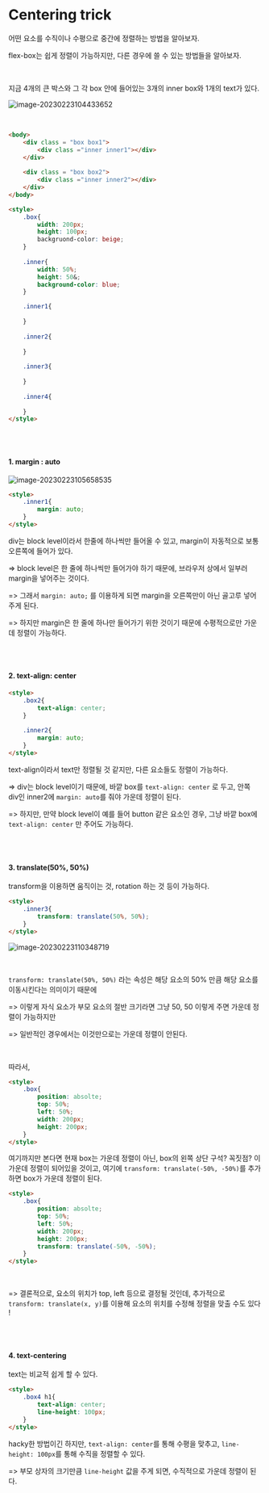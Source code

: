 # Centering trick

어떤 요소를 수직이나 수평으로 중간에 정렬하는 방법을 알아보자. 

flex-box는 쉽게 정렬이 가능하지만, 다른 경우에 쓸 수 있는 방법들을 알아보자.

<br>

지금 4개의 큰 박스와 그 각 box 안에 들어있는 3개의 inner box와 1개의 text가 있다. 

![image-20230223104433652](C:\Users\alsd2\AppData\Roaming\Typora\typora-user-images\image-20230223104433652.png)

<br>

```html
<body>
    <div class = "box box1">
        <div class ="inner inner1"></div>
    </div>
    
    <div class = "box box2">
        <div class ="inner inner2"></div>
    </div>
</body>
```

```html
<style>
    .box{
        width: 200px;
        height: 100px;
        backgruond-color: beige;
    }
    
    .inner{
        width: 50%;
        height: 50&;
        background-color: blue;
    }

    .inner1{
        
    }
    
    .inner2{
        
    }
    
    .inner3{
        
    }
    
    .inner4{
        
    }
</style>
```

<br><br>

#### 1. margin : auto

![image-20230223105658535](C:\Users\alsd2\AppData\Roaming\Typora\typora-user-images\image-20230223105658535.png)

```html
<style>
    .inner1{
        margin: auto;
    }
</style>
```

div는 block level이라서 한줄에 하나씩만 들어올 수 있고, margin이 자동적으로 보통 오른쪽에 들어가 있다.

=> block level은 한 줄에 하나씩만 들어가야 하기 때문에, 브라우저 상에서 일부러 margin을 넣어주는 것이다. 

=> 그래서 `margin: auto;` 를 이용하게 되면 margin을 오른쪽만이 아닌 골고루 넣어주게 된다. 

=> 하지만 margin은 한 줄에 하나만 들어가기 위한 것이기 때문에 수평적으로만 가운데 정렬이 가능하다.  

<br><br>

#### 2. text-align: center

```html
<style>
    .box2{
        text-align: center; 
    }
    
    .inner2{
        margin: auto;
    }
</style>
```

text-align이라서 text만 정렬될 것 같지만, 다른 요소들도 정렬이 가능하다. 

=> div는 block level이기 때문에, 바깥 box를 `text-align: center` 로 두고, 안쪽 div인 inner2에 `margin: auto`를 줘야 가운데 정렬이 된다. 

=> 하지만, 만약 block level이 예를 들어 button 같은 요소인 경우, 그냥 바깥 box에 `text-align: center` 만 주어도 가능하다. 

<br><br>

#### 3. translate(50%, 50%)

transform을 이용하면 움직이는 것, rotation 하는 것 등이 가능하다.

```html
<style>
    .inner3{
        transform: translate(50%, 50%);
    }
</style>
```

![image-20230223110348719](C:\Users\alsd2\AppData\Roaming\Typora\typora-user-images\image-20230223110348719.png)

<br>

`transform: translate(50%, 50%)` 라는 속성은 해당 요소의 50% 만큼 해당 요소를 이동시킨다는 의미이기 때문에

=> 이렇게 자식 요소가 부모 요소의 절반 크기라면 그냥 50, 50 이렇게 주면 가운데 정렬이 가능하지만

=> 일반적인 경우에서는 이것만으로는 가운데 정렬이 안된다. 

<br>

따라서, 

```html
<style>
    .box{
        position: absolte;
        top: 50%;
        left: 50%;
        width: 200px;
        height: 200px;
    }
</style>
```

여기까지만 본다면 현재 box는 가운데 정렬이 아닌, box의 왼쪽 상단 구석? 꼭짓점? 이 가운데 정렬이 되어있을 것이고, 여기에 `transform: translate(-50%, -50%)`를 추가하면 box가 가운데 정렬이 된다. 

 ```html
 <style>
     .box{
         position: absolte;
         top: 50%;
         left: 50%;
         width: 200px;
         height: 200px;
         transform: translate(-50%, -50%);
     }
 </style>
 ```

<br>

=> 결론적으로, 요소의 위치가 top, left 등으로 결정될 것인데, 추가적으로 `transform: translate(x, y)`를 이용해 요소의 위치를 수정해 정렬을 맞출 수도 있다 !

<br><br>

#### 4. text-centering

text는 비교적 쉽게 할 수 있다.

```html
<style>
    .box4 h1{
        text-align: center;
        line-height: 100px;
    }
</style>
```

hacky한 방법이긴 하지만, `text-align: center`를 통해 수평을 맞추고, `line-height: 100px`를 통해 수직을 정렬할 수 있다.

=> 부모 상자의 크기만큼 `line-height` 값을 주게 되면, 수직적으로 가운데 정렬이 된다. 